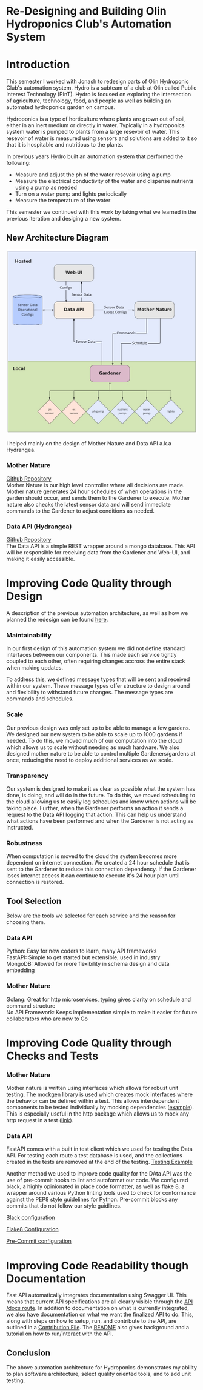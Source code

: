 # Re-Designing and Building Olin Hydroponics Club's Automation System

# Introduction

This semester I worked with Jonash to redesign parts of Olin Hydroponic Club's automation system. Hydro is a subteam of a club at Olin called Public Interest Technology (PInT). Hydro is focused on exploring the intersection of agriculture, technology, food, and people as well as building an automated hydroponics garden on campus.

Hydroponics is a type of horticulture where plants are grown out of soil, either in an inert medium or directly in water. Typically in a hydroponics system water is pumped to plants from a large resevoir of water. This resevoir of water is measured using sensors and solutions are added to it so that it is hospitable and nutritious to the plants. 

In previous years Hydro built an automation system that performed the following:
- Measure and adjust the ph of the water resevoir using a pump
- Measure the electrical conductivity of the water and dispense nutrients using a pump as needed
- Turn on a water pump and lights periodically
- Measure the temperature of the water

This semester we continued with this work by taking what we learned in the previous iteration and desiging a new system.

## New Architecture Diagram

![Version 2 Architecture](/images/HydroV2Architecture.jpg)

I helped mainly on the design of Mother Nature and Data API a.k.a Hydrangea.

### Mother Nature
[Github Repository](https://github.com/Olin-Hydro/mother-nature)  
Mother Nature is our high level controller where all decisions are made. Mother nature generates 24 hour schedules of when operations in the garden should occur, and sends them to the Gardener to execute. Mother nature also checks the latest sensor data and will send immediate commands to the Gardener to adjust conditions as needed.

### Data API (Hydrangea)
[Github Repository](https://github.com/Olin-Hydro/hydrangea)  
The Data API is a simple REST wrapper around a mongo database. This API will be responsible for receiving data from the Gardener and Web-UI, and making it easily accessible. 

# Improving Code Quality through Design

A description of the previous automation architecture, as well as how we planned the redesign can be found [here](https://docs.google.com/document/d/1Pc2PLaOh7dCDCJWnpELBCgfNip4MotUVfBgKtQ5LqRU/edit?usp=sharing).

### Maintainability
In our first design of this automation system we did not define standard interfaces between our components. This made each service tightly coupled to each other, often requiring changes accross the entire stack when making updates. 

To address this, we defined message types that will be sent and received within our system. These message types offer structure to design around and flexibility to withstand future changes. The message types are commands and schedules.

### Scale
Our previous design was only set up to be able to manage a few gardens. We designed our new system to be able to scale up to 1000 gardens if needed. To do this, we moved much of our computation into the cloud which allows us to scale without needing as much hardware. We also designed mother nature to be able to control multiple Gardeners/gardens at once, reducing the need to deploy additional services as we scale.

### Transparency
Our system is designed to make it as clear as possible what the system has done, is doing, and will do in the future. To do this, we moved scheduling to the cloud allowing us to easily log schedules and know when actions will be taking place. Further, when the Gardener performs an action it sends a request to the Data API logging that action. This can help us understand what actions have been performed and when the Gardener is not acting as instructed.

### Robustness
When computation is moved to the cloud the system becomes more dependent on internet connection. We created a 24 hour schedule that is sent to the Gardener to reduce this connection dependency. If the Gardener loses internet access it can continue to execute it's 24 hour plan until connection is restored.

## Tool Selection  

Below are the tools we selected for each service and the reason for choosing them.

### Data API
Python: Easy for new coders to learn, many API frameworks  
FastAPI: Simple to get started but extensible, used in industry  
MongoDB: Allowed for more flexibility in schema design and data embedding

### Mother Nature

Golang: Great for http microservices, typing gives clarity on schedule and command structure  
No API Framework: Keeps implementation simple to make it easier for future collaborators who are new to Go

# Improving Code Quality through Checks and Tests

### Mother Nature
Mother nature is written using interfaces which allows for robust unit testing. The mockgen library is used which creates mock interfaces where the behavior can be defined within a test. This allows interdependent components to be tested individually by mocking dependencies ([example](https://github.com/Olin-Hydro/mother-nature/blob/main/tests/main_test.go)). This is especially useful in the http package which allows us to mock any http request in a test ([link](https://github.com/Olin-Hydro/mother-nature/blob/main/mocks/http.go)).

### Data API
FastAPI comes with a built in test client which we used for testing the Data API. For testing each route a test database is used, and the collections created in the tests are removed at the end of the testing. [Testing Example](https://github.com/Olin-Hydro/hydrangea/blob/main/App/server/tests/test_gardens.py)

Another method we used to improve code quality for the DAta API was the use of pre-commit hooks to lint and autoformat our code. We configured black, a highly opinionated in place code formatter, as well as flake 8, a wrapper around various Python linting tools used to check for conformance against the PEP8 style guidelines for Python. Pre-commit blocks any commits that do not follow our style guidlines.

[Black configuration](https://github.com/tzou2024/hydrangea/blob/main/pyproject.toml)

[Flake8 Configuration](https://github.com/tzou2024/hydrangea/blob/main/.flake8)

[Pre-Commit configuration](https://github.com/tzou2024/hydrangea/blob/main/.pre-commit-config.yaml)

# Improving Code Readability though Documentation
Fast API automatically integrates documentation using Swagger UI. This means that current API specifications are all clearly visible through the [API /docs route](http://hydroapi-env.eba-p7wttzu3.us-east-1.elasticbeanstalk.com/docs). In addition to documentation on what is currently integrated, we also have documentation on what we want the finalized API to do. This, along with steps on how to setup, run, and contribute to the API, are outlined in a [Contribution File](https://github.com/tzou2024/hydrangea/blob/main/Contribute.md). The [README](https://github.com/tzou2024/hydrangea/blob/main/README.md) also gives background and a tutorial on how to run/interact with the API.



## Conclusion
The above automation architecture for Hydroponics demonstrates my ability to plan software architecture, select quality oriented tools, and to add unit testing.

